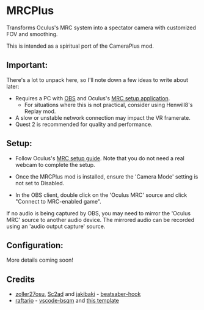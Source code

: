 # MRCPlus
Transforms Oculus's MRC system into a spectator camera with customized FOV and smoothing.

This is intended as a spiritual port of the CameraPlus mod.
## Important:
There's a lot to unpack here, so I'll note down a few ideas to write about later:
- Requires a PC with [OBS](https://obsproject.com/) and Oculus's [MRC setup application](https://developer.oculus.com/downloads/package/mixed-reality-capture-tools/).
  - For situations where this is not practical, consider using Henwill8's Replay mod.
- A slow or unstable network connection may impact the VR framerate.
- Quest 2 is recommended for quality and performance.
## Setup:
- Follow Oculus's [MRC setup guide](https://support.oculus.com/2351683478463908). Note that you do not need a real webcam to complete the setup.

- Once the MRCPlus mod is installed, ensure the 'Camera Mode' setting is not set to Disabled.

- In the OBS client, double click on the 'Oculus MRC' source and click "Connect to MRC-enabled game".

If no audio is being captured by OBS, you may need to mirror the 'Oculus MRC' source to another audio device. The mirrored audio can be recorded using an 'audio output capture' source.

## Configuration:
More details coming soon!
## Credits

* [zoller27osu](https://github.com/zoller27osu), [Sc2ad](https://github.com/Sc2ad) and [jakibaki](https://github.com/jakibaki) - [beatsaber-hook](https://github.com/sc2ad/beatsaber-hook)
* [raftario](https://github.com/raftario) - [vscode-bsqm](https://github.com/raftario/vscode-bsqm) and [this template](https://github.com/raftario/bmbf-mod-template)

